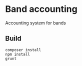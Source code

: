 # Band accounting

Accounting system for bands

## Build

```
composer install
npm install
grunt
```